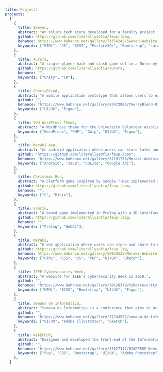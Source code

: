 ```yaml
---
title: Projects
projects:
  [
    {
      title: Sweven,
      abstract: "An online tech store developed for a faculty project. It is based on HTML5, JavaScript, SCSS, PostgreSQL, and PHP. The user interface has bootstrap as its core, and the backend built with the Laravel framework.",
      github: https://github.com/literallysofia/feup-lbaw,
      behance: https://www.behance.net/gallery/71374245/Sweven-Website,
      keywords: ["HTML", "JS", "SCSS", "PostgreSQL", "Bootstrap", "Laravel"],
    },
    {
      title: Aurora,
      abstract: "A single-player hack and slash game set in a Norse mythology world. The player, playing as Aurora, needs to survive waves of enemies while dodging boss attacks, in order to damage the boss and ultimately destroy it.",
      github: https://github.com/literallysofia/aurora,
      behance: "",
      keywords: ["Unity", "C#"],
    },
    {
      title: CherryBlend,
      abstract: "A mobile application prototype that allows users to easily find and execute food recipes.",
      github: "",
      behance: "https://www.behance.net/gallery/83472803/CherryBlend-UIUX-Design",
      keywords: ["UI/UX", "Figma"],
    },
    {
      title: VOU WordPress Theme,
      abstract: "A WordPress theme for the University Volunteer Association (VOU).",
      keywords: ["WordPress", "PHP", "Gulp", "UI/UX", "Figma"],
    },
    {
      title: Meraki App,
      abstract: "An android application where users can store tasks and organize them by date, category or location.",
      github: "https://github.com/literallysofia/feup-lpoo",
      behance: "https://www.behance.net/gallery/57191733/Meraki-Android-App",
      keywords: ["Android", "Java", "SQLite", "Google API"],
    },
    {
      title: Christmas Run,
      abstract: "A platform game inspired by Google T-Rex implemented in C which interacts with Timer, Keyboard, Mouse, Graphic Card, and Real Time Clock. It is compatible with Minix Operating System.",
      github: https://github.com/literallysofia/feup-lcom,
      behance: "",
      keywords: ["C", "Minix"],
    },
    {
      title: Fabrik,
      abstract: "A board game implemented in Prolog with a 3D interface developed in WebGL.",
      github: https://github.com/literallysofia/feup-laig,
      behance: "",
      keywords: ["Prolog", "WebGL"],
    },
    {
      title: Meraki,
      abstract: "A web application where users can store and share to-do lists. This website was inspired in the previous version of Meraki, the android app.",
      github: https://github.com/literallysofia/feup-ltw,
      behance: https://www.behance.net/gallery/59839535/Meraki-Website,
      keywords: ["HTML", "CSS", "JS", "PHP", "UI/UX", "Sketch"],
    },
    {
      title: IEEE Cybersecurity Week,
      abstract: "A website for IEEE's Cybersecurity Week in 2019.",
      github: "",
      behance: "https://www.behance.net/gallery/78126379/Cybersecurity-Week",
      keywords: ["HTML", "SCSS", "Bootstrap", "UI/UX", "Figma"],
    },
    {
      title: Semana de Informática,
      abstract: "Semana de Informática is a conference that aims to bring together students of informatics, computer science, and engineering. For the 2018 edition, I designed the event's identity guidelines and mockups for the website.",
      github: "",
      behance: "https://www.behance.net/gallery/71743537/semana-de-informatica",
      keywords: ["UI/UX", "Adobe Illustrator", "Sketch"],
    },
    {
      title: NIAEFEUP,
      abstract: "Designed and developed the front-end of the Informatics Club's website.",
      github: "",
      behance: "https://www.behance.net/gallery/57627347/NIAEFEUP-Website",
      keywords: ["Pug", "CSS", "Bootstrap", "UI/UX", "Adobe Photoshop"],
    },
  ]
---
```

